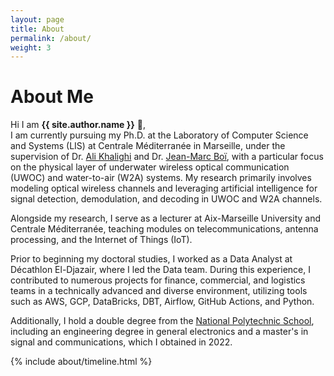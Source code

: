 ```yaml
---
layout: page
title: About
permalink: /about/
weight: 3
---
```


# **About Me**

Hi I am **{{ site.author.name }}** :wave:,<br>
I am currently pursuing my Ph.D. at the Laboratory of Computer Science and Systems (LIS) at Centrale Méditerranée in Marseille, under the supervision of Dr. <a href="https://www.fresnel.fr/perso/khalighi/">Ali Khalighi</a> and Dr. <a href="https://www.researchgate.net/profile/Jean-Marc-Boi">Jean-Marc Boï</a>, with a particular focus on the physical layer of underwater wireless optical communication (UWOC) and water-to-air (W2A) systems. My research primarily involves modeling optical wireless channels and leveraging artificial intelligence for signal detection, demodulation, and decoding in UWOC and W2A channels.

Alongside my research, I serve as a lecturer at Aix-Marseille University and Centrale Méditerranée, teaching modules on telecommunications, antenna processing, and the Internet of Things (IoT).

Prior to beginning my doctoral studies, I worked as a Data Analyst at Décathlon El-Djazair, where I led the Data team. During this experience, I contributed to numerous projects for finance, commercial, and logistics teams in a technically advanced and diverse environment, utilizing tools such as AWS, GCP, DataBricks, DBT, Airflow, GitHub Actions, and Python.

Additionally, I hold a double degree from the <a href="https://www.enp.edu.dz/fr/">National Polytechnic School</a>, including an engineering degree in general electronics and a master's in signal and communications, which I obtained in 2022.

<!-- <div class="row">
{% include about/skills.html title="Programming Skills" source=site.data.programming-skills %}
{% include about/skills.html title="Other Skills" source=site.data.other-skills %}
</div> -->

<div class="row">
{% include about/timeline.html %}
</div>